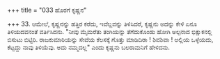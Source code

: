 +++
title = "033 ಹೊರಗೆ ಕೃಷ್ಣನ"

+++
33. ಆಮೇಲೆ, ಕೃಷ್ಣನನ್ನು ಹತ್ತಿರ ಕರೆದು, ಇವೆಲ್ಲವನ್ನು ತಿಳಿಸಿದರೆ, ಕೃಷ್ಣನು ಅದನ್ನು ಕೇಳಿ ಏನೂ ತಿಳಿಯದವನಂತೆ ವರ್ತಿಸಿದನು. "ನೀವು ಮೈಮರೆತು ತಂಗಿಯನ್ನು ತೆಗೆದುಕೊಂಡು ಹೋಗಿ ಅಲ್ಪನಾದ ಭಿಕ್ಷುಕನಲ್ಲಿ ಬಿಸುಟು ಬಿಟ್ಟಿರಿ. ರಾಜಕುಮಾರಿಯನ್ನು ಸೇವೆಯ ಕೆಲಸಕ್ಕೆ ಗೊತ್ತು ಮಾಡಿದಿರಾ ! ಶಿವಶಿವಾ ! ಅಲ್ಲಿಯ ಒಳ್ಳೆಯದು, ಕೆಟ್ಟದ್ದು ನಾವು ತಿಳಿಯೆವು. ಅದು ನಮ್ಮದಲ್ಲ" ಎಂದು ಕೃಷ್ಣನು ಬಲರಾಮನಿಗೆ ಹೇಳಿದನು.